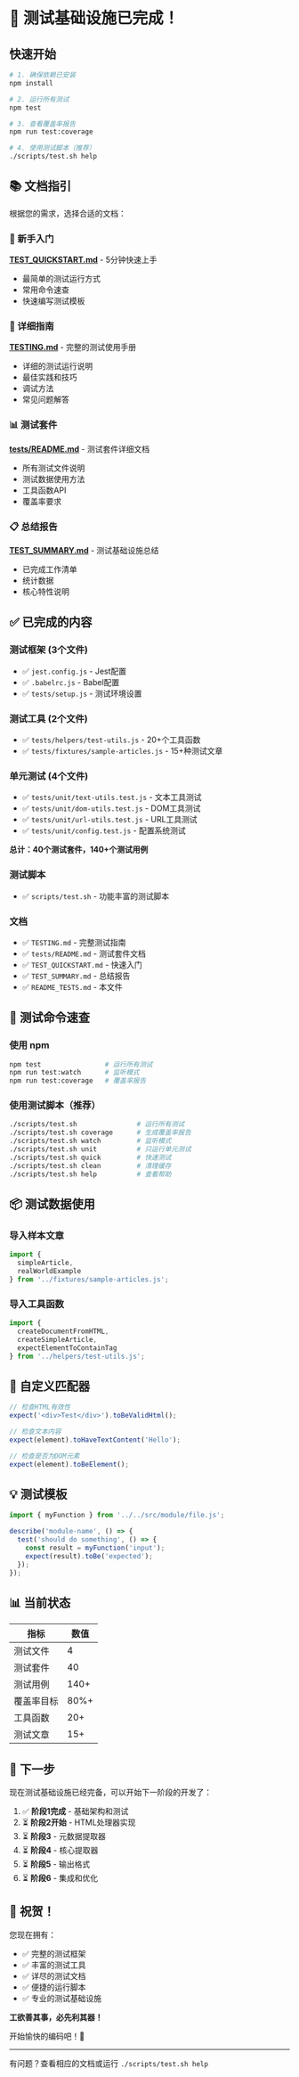 # 🎉 测试基础设施已完成！

## 快速开始

```bash
# 1. 确保依赖已安装
npm install

# 2. 运行所有测试
npm test

# 3. 查看覆盖率报告
npm run test:coverage

# 4. 使用测试脚本（推荐）
./scripts/test.sh help
```

## 📚 文档指引

根据您的需求，选择合适的文档：

### 🚀 新手入门
**[TEST_QUICKSTART.md](./TEST_QUICKSTART.md)** - 5分钟快速上手
- 最简单的测试运行方式
- 常用命令速查
- 快速编写测试模板

### 📖 详细指南  
**[TESTING.md](./TESTING.md)** - 完整的测试使用手册
- 详细的测试运行说明
- 最佳实践和技巧
- 调试方法
- 常见问题解答

### 📊 测试套件
**[tests/README.md](./tests/README.md)** - 测试套件详细文档
- 所有测试文件说明
- 测试数据使用方法
- 工具函数API
- 覆盖率要求

### 📋 总结报告
**[TEST_SUMMARY.md](./TEST_SUMMARY.md)** - 测试基础设施总结
- 已完成工作清单
- 统计数据
- 核心特性说明

## ✅ 已完成的内容

### 测试框架 (3个文件)
- ✅ `jest.config.js` - Jest配置
- ✅ `.babelrc.js` - Babel配置
- ✅ `tests/setup.js` - 测试环境设置

### 测试工具 (2个文件)
- ✅ `tests/helpers/test-utils.js` - 20+个工具函数
- ✅ `tests/fixtures/sample-articles.js` - 15+种测试文章

### 单元测试 (4个文件)
- ✅ `tests/unit/text-utils.test.js` - 文本工具测试
- ✅ `tests/unit/dom-utils.test.js` - DOM工具测试
- ✅ `tests/unit/url-utils.test.js` - URL工具测试
- ✅ `tests/unit/config.test.js` - 配置系统测试

**总计：40个测试套件，140+个测试用例**

### 测试脚本
- ✅ `scripts/test.sh` - 功能丰富的测试脚本

### 文档
- ✅ `TESTING.md` - 完整测试指南
- ✅ `tests/README.md` - 测试套件文档
- ✅ `TEST_QUICKSTART.md` - 快速入门
- ✅ `TEST_SUMMARY.md` - 总结报告
- ✅ `README_TESTS.md` - 本文件

## 🎯 测试命令速查

### 使用 npm
```bash
npm test                # 运行所有测试
npm run test:watch      # 监听模式
npm run test:coverage   # 覆盖率报告
```

### 使用测试脚本（推荐）
```bash
./scripts/test.sh               # 运行所有测试
./scripts/test.sh coverage      # 生成覆盖率报告
./scripts/test.sh watch         # 监听模式
./scripts/test.sh unit          # 只运行单元测试
./scripts/test.sh quick         # 快速测试
./scripts/test.sh clean         # 清理缓存
./scripts/test.sh help          # 查看帮助
```

## 📦 测试数据使用

### 导入样本文章
```javascript
import { 
  simpleArticle, 
  realWorldExample 
} from '../fixtures/sample-articles.js';
```

### 导入工具函数
```javascript
import { 
  createDocumentFromHTML,
  createSimpleArticle,
  expectElementToContainTag 
} from '../helpers/test-utils.js';
```

## 🎨 自定义匹配器

```javascript
// 检查HTML有效性
expect('<div>Test</div>').toBeValidHtml();

// 检查文本内容
expect(element).toHaveTextContent('Hello');

// 检查是否为DOM元素
expect(element).toBeElement();
```

## 💡 测试模板

```javascript
import { myFunction } from '../../src/module/file.js';

describe('module-name', () => {
  test('should do something', () => {
    const result = myFunction('input');
    expect(result).toBe('expected');
  });
});
```

## 📊 当前状态

| 指标 | 数值 |
|------|------|
| 测试文件 | 4 |
| 测试套件 | 40 |
| 测试用例 | 140+ |
| 覆盖率目标 | 80%+ |
| 工具函数 | 20+ |
| 测试文章 | 15+ |

## 🚀 下一步

现在测试基础设施已经完备，可以开始下一阶段的开发了：

1. ✅ **阶段1完成** - 基础架构和测试
2. ⏳ **阶段2开始** - HTML处理器实现
3. ⏳ **阶段3** - 元数据提取器
4. ⏳ **阶段4** - 核心提取器
5. ⏳ **阶段5** - 输出格式
6. ⏳ **阶段6** - 集成和优化

## 🎉 祝贺！

您现在拥有：
- ✅ 完整的测试框架
- ✅ 丰富的测试工具
- ✅ 详尽的测试文档
- ✅ 便捷的运行脚本
- ✅ 专业的测试基础设施

**工欲善其事，必先利其器！**

开始愉快的编码吧！🚀

---

有问题？查看相应的文档或运行 `./scripts/test.sh help`

